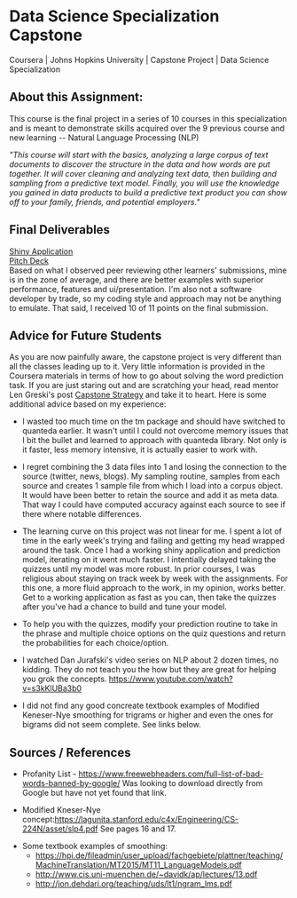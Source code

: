 # Data Science Specialization Capstone
Coursera | Johns Hopkins University | Capstone Project | Data Science Specialization

## About this Assignment:
This course is the final project in a series of 10 courses in this specialization and is meant to demonstrate skills acquired over the 9 previous course and new learning -- Natural Language Processing (NLP)

*"This course will start with the basics, analyzing a large corpus of text documents to discover the structure in the data and how words are put together. It will cover cleaning and analyzing text data, then building and sampling from a predictive text model. Finally, you will use the knowledge you gained in data products to build a predictive text product you can show off to your family, friends, and potential employers."*

## Final Deliverables
[Shiny Application](https://rougeone.shinyapps.io/nextword/)  
[Pitch Deck](http://rpubs.com/wgheller/333875)  
Based on what I observed peer reviewing other learners' submissions, mine is in the zone of average, and there are better examples with superior performance, features and ui/presentation. I'm also not a software developer by trade, so my coding style and approach may not be anything to emulate.  That said, I received 10 of 11 points on the final submission.

## Advice for Future Students
As you are now painfully aware, the capstone project is very different than all the classes leading up to it.
Very little information is provided in the Coursera materials in terms of how to go about solving the word 
prediction task.  If you are just staring out and are scratching your head, read mentor Len Greski's post 
[Capstone Strategy](https://github.com/lgreski/datasciencectacontent/blob/master/markdown/capstone-simplifiedApproach.md) and take it to heart.  Here is some additional advice based on my experience:  

+ I wasted too much time on the tm package and should have switched to quanteda earlier.  It wasn't until I could not overcome memory issues that I bit the bullet and learned to approach with quanteda library.  Not only is it faster, less memory intensive, it is actually easier to work with.  

+ I regret combining the 3 data files into 1 and losing the connection to the source (twitter, news, blogs).  My sampling routine, samples from each source and creates 1 sample file from which I load into a corpus object. It would have been better to retain the source and add it as meta data.  That way I could have computed accuracy against each source to see if there where notable differences.  

+ The learning curve on this project was not linear for me.  I spent a lot of time in the early week's trying and failing and getting my head wrapped around the task.  Once I had a working shiny application and prediction model, iterating on it went much faster.  I intentially delayed taking the quizzes until my model was more robust.  In prior courses, I was religious about staying on track week by week with the assignments.  For this one, a more fluid approach to the work, in my opinion, works better.  Get to a working application as fast as you can, then take the quizzes after you've had a chance to build and tune your model.  

+ To help you with the quizzes, modify your prediction routine to take in the phrase and multiple choice options on the quiz questions and return the probabilities for each choice/option. 

+ I watched Dan Jurafski's video series on NLP about 2 dozen times, no kidding.  They do not teach you the how but they are great for helping you grok the concepts. https://www.youtube.com/watch?v=s3kKlUBa3b0

+ I did not find any good concreate textbook examples of Modified Keneser-Nye smoothing for trigrams or higher and even the ones for bigrams did not seem complete.  See links below.

## Sources / References
+ Profanity List - https://www.freewebheaders.com/full-list-of-bad-words-banned-by-google/  Was looking to download directly from Google but have not yet found that link.  

+ Modified Kneser-Nye concept:https://lagunita.stanford.edu/c4x/Engineering/CS-224N/asset/slp4.pdf  See pages 16 and 17.

* Some textbook examples of smoothing:
     + https://hpi.de/fileadmin/user_upload/fachgebiete/plattner/teaching/MachineTranslation/MT2015/MT11_LanguageModels.pdf
     + http://www.cis.uni-muenchen.de/~davidk/ap/lectures/13.pdf
     + http://jon.dehdari.org/teaching/uds/lt1/ngram_lms.pdf




